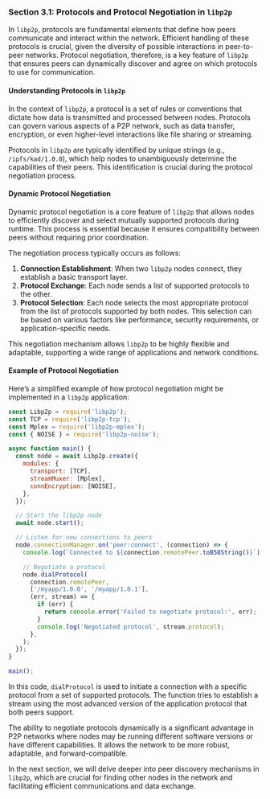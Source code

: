 ### Section 3.1: Protocols and Protocol Negotiation in `libp2p`

In `libp2p`, protocols are fundamental elements that define how peers communicate and interact within the network. Efficient handling of these protocols is crucial, given the diversity of possible interactions in peer-to-peer networks. Protocol negotiation, therefore, is a key feature of `libp2p` that ensures peers can dynamically discover and agree on which protocols to use for communication.

#### Understanding Protocols in `libp2p`

In the context of `libp2p`, a protocol is a set of rules or conventions that dictate how data is transmitted and processed between nodes. Protocols can govern various aspects of a P2P network, such as data transfer, encryption, or even higher-level interactions like file sharing or streaming.

Protocols in `libp2p` are typically identified by unique strings (e.g., `/ipfs/kad/1.0.0`), which help nodes to unambiguously determine the capabilities of their peers. This identification is crucial during the protocol negotiation process.

#### Dynamic Protocol Negotiation

Dynamic protocol negotiation is a core feature of `libp2p` that allows nodes to efficiently discover and select mutually supported protocols during runtime. This process is essential because it ensures compatibility between peers without requiring prior coordination.

The negotiation process typically occurs as follows:

1. **Connection Establishment**: When two `libp2p` nodes connect, they establish a basic transport layer.
2. **Protocol Exchange**: Each node sends a list of supported protocols to the other.
3. **Protocol Selection**: Each node selects the most appropriate protocol from the list of protocols supported by both nodes. This selection can be based on various factors like performance, security requirements, or application-specific needs.

This negotiation mechanism allows `libp2p` to be highly flexible and adaptable, supporting a wide range of applications and network conditions.

#### Example of Protocol Negotiation

Here’s a simplified example of how protocol negotiation might be implemented in a `libp2p` application:

```javascript
const Libp2p = require('libp2p');
const TCP = require('libp2p-tcp');
const Mplex = require('libp2p-mplex');
const { NOISE } = require('libp2p-noise');

async function main() {
  const node = await Libp2p.create({
    modules: {
      transport: [TCP],
      streamMuxer: [Mplex],
      connEncryption: [NOISE],
    },
  });

  // Start the libp2p node
  await node.start();

  // Listen for new connections to peers
  node.connectionManager.on('peer:connect', (connection) => {
    console.log(`Connected to ${connection.remotePeer.toB58String()}`);

    // Negotiate a protocol
    node.dialProtocol(
      connection.remotePeer,
      ['/myapp/1.0.0', '/myapp/1.0.1'],
      (err, stream) => {
        if (err) {
          return console.error('Failed to negotiate protocol:', err);
        }
        console.log('Negotiated protocol', stream.protocol);
      },
    );
  });
}

main();
```

In this code, `dialProtocol` is used to initiate a connection with a specific protocol from a set of supported protocols. The function tries to establish a stream using the most advanced version of the application protocol that both peers support.

The ability to negotiate protocols dynamically is a significant advantage in P2P networks where nodes may be running different software versions or have different capabilities. It allows the network to be more robust, adaptable, and forward-compatible.

In the next section, we will delve deeper into peer discovery mechanisms in `libp2p`, which are crucial for finding other nodes in the network and facilitating efficient communications and data exchange.
